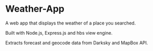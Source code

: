 # Weather-App
A web app that displays the weather of a place you searched. 

Built with Node.js, Express.js and hbs view engine.

Extracts forecast and geocode data from Darksky and MapBox API.
